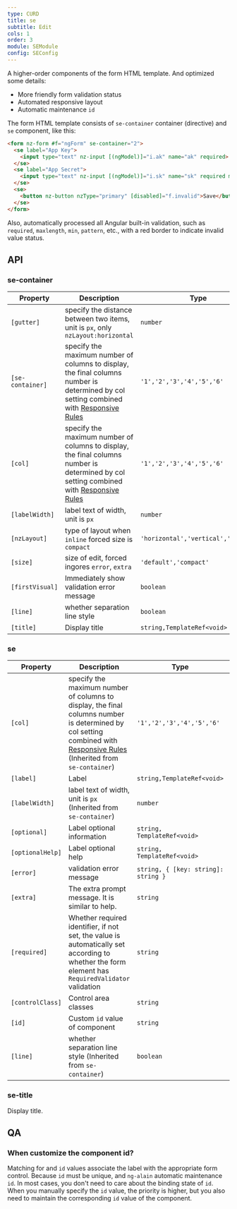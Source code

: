 ```yaml
---
type: CURD
title: se
subtitle: Edit
cols: 1
order: 3
module: SEModule
config: SEConfig
---
```


A higher-order components of the form HTML template. And optimized some details:

- More friendly form validation status
- Automated responsive layout
- Automatic maintenance `id`

The form HTML template consists of `se-container` container (directive) and `se` component, like this:

```html
<form nz-form #f="ngForm" se-container="2">
  <se label="App Key">
    <input type="text" nz-input [(ngModel)]="i.ak" name="ak" required>
  </se>
  <se label="App Secret">
    <input type="text" nz-input [(ngModel)]="i.sk" name="sk" required maxlength="32">
  </se>
  <se>
    <button nz-button nzType="primary" [disabled]="f.invalid">Save</button>
  </se>
</form>
```

Also, automatically processed all Angular built-in validation, such as `required`, `maxlength`, `min`, `pattern`, etc., with a red border to indicate invalid value status.

## API

### se-container

Property | Description | Type | Default
----|------|-----|------
`[gutter]` | specify the distance between two items, unit is `px`, only `nzLayout:horizontal` | `number` | `32`
`[se-container]` | specify the maximum number of columns to display, the final columns number is determined by col setting combined with [Responsive Rules](/theme/responsive) | `'1','2','3','4','5','6'` | -
`[col]` | specify the maximum number of columns to display, the final columns number is determined by col setting combined with [Responsive Rules](/theme/responsive) | `'1','2','3','4','5','6'` | -
`[labelWidth]` | label text of width, unit is `px` | `number` | `150`
`[nzLayout]` | type of layout when `inline` forced size is `compact` | `'horizontal','vertical','inline'` | `'horizontal'`
`[size]` | size of edit, forced ingores `error`, `extra` | `'default','compact'` | `'default'`
`[firstVisual]` | Immediately show validation error message | `boolean` | `false`
`[line]` | whether separation line style | `boolean` | `false`
`[title]` | Display title | `string,TemplateRef<void>` | -

### se

Property | Description | Type | Default
----|------|-----|------
`[col]` | specify the maximum number of columns to display, the final columns number is determined by col setting combined with [Responsive Rules](/theme/responsive) (Inherited from `se-container`) | `'1','2','3','4','5','6'` | -
`[label]` | Label | `string,TemplateRef<void>` | -
`[labelWidth]` | label text of width, unit is `px` (Inherited from `se-container`) | `number` | -
`[optional]` | Label optional information | `string, TemplateRef<void>` | -
`[optionalHelp]` | Label optional help | `string, TemplateRef<void>` | -
`[error]` | validation error message | `string, { [key: string]: string }` | -
`[extra]` | The extra prompt message. It is similar to help. | `string` | -
`[required]` | Whether required identifier, if not set, the value is automatically set according to whether the form element has `RequiredValidator` validation | `string` | -
`[controlClass]` | Control area classes | `string` | -
`[id]` | Custom `id` value of component | `string` | -
`[line]` | whether separation line style (Inherited from `se-container`) | `boolean` | -

### se-title

Display title.

## QA

### When customize the component id?

Matching for and `id` values associate the label with the appropriate form control. Because `id` must be unique, and `ng-alain` automatic maintenance `id`. In most cases, you don't need to care about the binding state of `id`. When you manually specify the `id` value, the priority is higher, but you also need to maintain the corresponding `id` value of the component.
